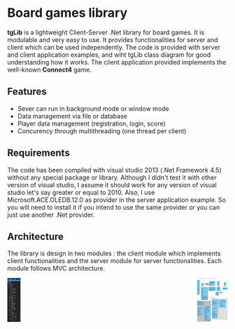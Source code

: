 # Board games library
**tgLib** is a lightweight Client-Server .Net library for board games. It is modulable and very easy to use. It provides functionalities for server and client which can be used independently. The code is provided with server and client application examples, and wiht tgLib class diagram for good understanding how it works. The client application provided implements the well-known **Connect4** game.
  
  ## Features
  
  - Sever can run in background mode or window mode
  - Data management via file or database
  - Player data management (registration, login, score)
  - Concurency through multithreading (one thread per client)
  
  ## Requirements
  
  The code has been compiled with visual studio 2013 (.Net Framework 4.5) without any special package or library. Although I didn't test     it with other version of visual studio, I assume it should work for any version of visual studio let's say greater or equal to 2010.       Also, I use Microsoft.ACE.OLEDB.12.0 as provider in the server application example. So you will need to install it if you intend to use   the same provider or you can just use another .Net provider.
  
  ## Architecture
  
  The library is design in two modules : the client module which implements client functionalities and the server module for server         functionalities. Each module follows MVC architecture.
  
  <img src="https://github.com/ndongmo/Board-games-library/blob/master/project_architecture.PNG" align="left" width="30" height="100" />
  <img src="https://github.com/ndongmo/Board-games-library/blob/master/tgLib_Class_diagram.jpg" align="right" width="70" height="100" />
  

 
